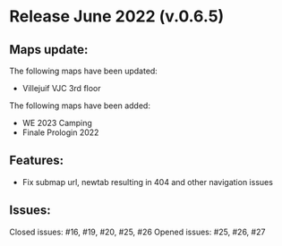 # Release June 2022 (v.0.6.5)

## Maps update:

The following maps have been updated:

- Villejuif VJC 3rd floor

The following maps have been added:

- WE 2023 Camping
- Finale Prologin 2022

## Features:

- Fix submap url, newtab resulting in 404 and other navigation issues

## Issues:

Closed issues: #16, #19, #20, #25, #26
Opened issues: #25, #26, #27